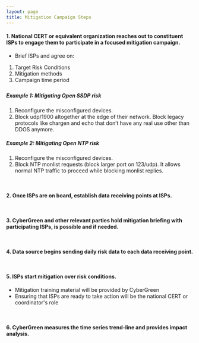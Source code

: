 ```yaml
---
layout: page
title: Mitigation Campaign Steps
---
```


#### 1. National CERT or equivalent organization reaches out to constituent ISPs to engage them to participate in a focused mitigation campaign.

* Brief ISPs and agree on:
1. Target Risk Conditions 
2. Mitigation methods 
3. Campaign time period

<div style="margin-bottom: 25px">
</div>

##### Example 1: Mitigating Open SSDP risk
1. Reconfigure the misconfigured devices.
2. Block udp/1900 altogether at the edge of their network.  Block legacy protocols like chargen and echo that don’t have any real use other than DDOS anymore.

##### Example 2: Mitigating Open NTP risk
1. Reconfigure the misconfigured devices.
2. Block NTP monlist requests (block larger port on 123/udp).  It allows normal NTP traffic to proceed while blocking monlist replies.

<div style="margin-bottom: 50px">
</div>

#### 2. Once ISPs are on board, establish data receiving points at ISPs.

<div style="margin-bottom: 50px">
</div>

#### 3. CyberGreen and other relevant parties hold mitigation briefing with participating ISPs, is possible and if needed.  

<div style="margin-bottom: 50px">
</div>

#### 4. Data source begins sending daily risk data to each data receiving point.

<div style="margin-bottom: 50px">
</div>

#### 5. ISPs start mitigation over risk conditions.
* Mitigation training material will be provided by CyberGreen
* Ensuring that ISPs are ready to take action will be the national CERT or coordinator's role

<div style="margin-bottom: 50px">
</div>

#### 6.	CyberGreen measures the time series trend-line and provides impact analysis.
